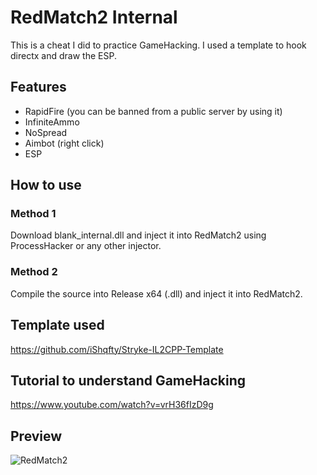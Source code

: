 
# RedMatch2 Internal

This is a cheat I did to practice GameHacking. I used a template to hook directx and draw the ESP.

## Features

- RapidFire (you can be banned from a public server by using it)
- InfiniteAmmo
- NoSpread
- Aimbot (right click)
- ESP

## How to use

### Method 1

Download blank_internal.dll and inject it into RedMatch2 using ProcessHacker or any other injector.

### Method 2

Compile the source into Release x64 (.dll) and inject it into RedMatch2.

## Template used

https://github.com/iShqfty/Stryke-IL2CPP-Template

## Tutorial to understand GameHacking

https://www.youtube.com/watch?v=vrH36fIzD9g

## Preview

![RedMatch2](https://i.ibb.co/5chTH7G/image.png)
